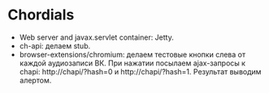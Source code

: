 Chordials
=========

* Web server and javax.servlet container: Jetty.
* ch-api: делаем stub.
* browser-extensions/chromium: делаем тестовые кнопки слева от каждой аудиозаписи ВК. При нажатии посылаем ajax-запросы к chapi: http://chapi/?hash=0 и http://chapi/?hash=1. Результат выводим алертом.
